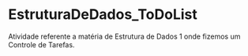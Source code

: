 # EstruturaDeDados_ToDoList
Atividade referente a matéria de Estrutura de Dados 1 onde fizemos um Controle de Tarefas.
